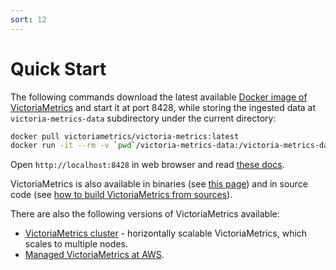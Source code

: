 ```yaml
---
sort: 12
---
```


# Quick Start

The following commands download the latest available [Docker image of VictoriaMetrics](https://hub.docker.com/r/victoriametrics/victoria-metrics) and start it at port 8428, while storing the ingested data at `victoria-metrics-data` subdirectory under the current directory:

```bash
docker pull victoriametrics/victoria-metrics:latest
docker run -it --rm -v `pwd`/victoria-metrics-data:/victoria-metrics-data -p 8428:8428 victoriametrics/victoria-metrics:latest
```

Open `http://localhost:8428` in web browser and read [these docs](https://docs.victoriametrics.com/#operation).

VictoriaMetrics is also available in binaries (see [this page](https://github.com/VictoriaMetrics/VictoriaMetrics/releases)) and in source code (see [how to build VictoriaMetrics from sources](https://docs.victoriametrics.com/Single-server-VictoriaMetrics.html#how-to-build-from-sources)).

There are also the following versions of VictoriaMetrics available:
* [VictoriaMetrics cluster](https://docs.victoriametrics.com/Cluster-VictoriaMetrics.html) - horizontally scalable VictoriaMetrics, which scales to multiple nodes.
* [Managed VictoriaMetrics at AWS](https://aws.amazon.com/marketplace/pp/prodview-4tbfq5icmbmyc).
